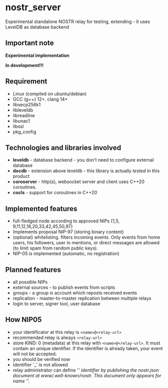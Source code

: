 # nostr_server
Experimental standalone NOSTR relay for testing, extending - it uses LevelDB as database backend


## Important note

**Experimental implementation**

**In development!!!**


## Requirement

* Linux (compiled on ubuntu/debian)
* GCC (g++) 12+. clang 14+
* libsecp256k1
* libleveldb
* libreadline
* libunac1
* libssl
* pkg_config

## Technologies and libraries involved

* **leveldb** - database backend - you don't need to configure external database
* **docdb** - extension above leveldb - this library is actually *tested* in this product
* **coroserver** - http(s), websocket server and client uses C++20 coroutines.
* **cocls** - support for coroutines in C++20

## Implemented features

* full-fledged node according to approved NIPs {1,5, 9,11,12,16,20,33,42,45,50,97}
* Implements proposal NIP-97 (storing binary content)
* (optional) whitelisting. filters incoming events. Only events from home users, his followers, user in mentions, or direct messages are allowed (to limit spam from random public keys).
* NIP-05 is implemented (automatic, no registration)

## Planned features 

* all possible NIPs
* external sources - to publish events from scripts
* groups - a group is account which reposts received events
* replication - master-to-master replication between multiple relays
* login to server, signer tool, user database


## How NIP05
* your identificator at this relay is `<name>@<relay-url>`
* recommended relay is always `<relay-url>`
* store KIND: 0 (metadata) at this relay with `<name>@<relay-url>`. It must contain an unique identifier. If the identifier is already taken, your event will not be accepted.
* you should be verified now
* identifier '_' is not allowed
* relay administrator can define '_' identifier by publishing the nostr.json document at www/.well-known/nostr. This document only appears for name '_'.
